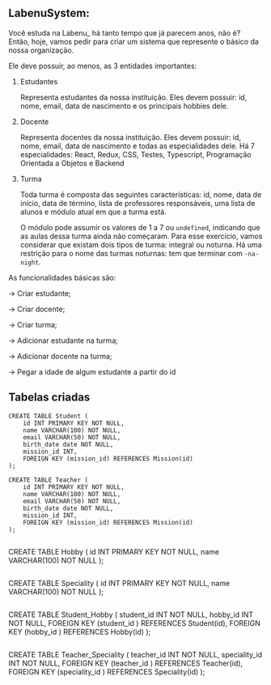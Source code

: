 ## LabenuSystem:

Você estuda na Labenu_ há tanto tempo que já parecem anos, não é? Então, hoje, vamos pedir para criar um sistema que represente o básico da nossa organização. 

Ele deve possuir, ao menos, as 3 entidades importantes:

1. Estudantes 

    Representa estudantes da nossa instituição. Eles devem possuir: id, nome, email, data de nascimento e os principais hobbies dele. 

2. Docente

    Representa docentes da nossa instituição. Eles devem possuir: id, nome, email, data de nascimento e todas as especialidades dele. Há 7 especialidades: React, Redux, CSS, Testes, Typescript, Programação Orientada a Objetos e Backend

3. Turma

    Toda turma é composta das seguintes características: id, nome, data de início, data de término, lista de professores responsáveis, uma lista de alunos e módulo atual em que a turma está.

    O módulo pode assumir os valores de 1 a 7 ou `undefined`, indicando que as aulas dessa turma ainda não começaram. Para esse exercício, vamos considerar que existam dois tipos de turma: integral ou noturna. Há uma restrição para o nome das turmas noturnas: tem que terminar com `-na-night`.

As funcionalidades básicas são:

→ Criar estudante;

→ Criar docente;

→ Criar turma;

→ Adicionar estudante na turma;

→ Adicionar docente na turma;

→ Pegar a idade de algum estudante a partir do id

## Tabelas criadas

```
CREATE TABLE Student (
    id INT PRIMARY KEY NOT NULL, 
    name VARCHAR(100) NOT NULL,
    email VARCHAR(50) NOT NULL,
    birth_date date NOT NULL,
    mission_id INT,
    FOREIGN KEY (mission_id) REFERENCES Mission(id)
);
```

```
CREATE TABLE Teacher (
    id INT PRIMARY KEY NOT NULL, 
    name VARCHAR(100) NOT NULL,
    email VARCHAR(50) NOT NULL,
    birth_date date NOT NULL,
    mission_id INT,
    FOREIGN KEY (mission_id) REFERENCES Mission(id)
);


```
CREATE TABLE Hobby (
    id INT PRIMARY KEY NOT NULL, 
    name VARCHAR(100) NOT NULL
);
```

```
CREATE TABLE Speciality (
    id INT PRIMARY KEY NOT NULL, 
    name VARCHAR(100) NOT NULL
);
```

```
CREATE TABLE Student_Hobby (
    student_id INT NOT NULL, 
    hobby_id INT NOT NULL,
    FOREIGN KEY (student_id ) REFERENCES Student(id),
    FOREIGN KEY (hobby_id ) REFERENCES Hobby(id)
);
```

```
CREATE TABLE Teacher_Speciality (
    teacher_id INT NOT NULL, 
    speciality_id INT NOT NULL,
    FOREIGN KEY (teacher_id ) REFERENCES Teacher(id),
    FOREIGN KEY (speciality_id ) REFERENCES Speciality(id)
);
```
